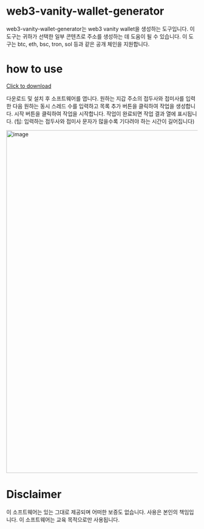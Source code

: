 # web3-vanity-wallet-generator
web3-vanity-wallet-generator는 web3 vanity wallet을 생성하는 도구입니다. 이 도구는 귀하가 선택한 일부 콘텐츠로 주소를 생성하는 데 도움이 될 수 있습니다. 이 도구는 btc, eth, bsc, tron, sol 등과 같은 공개 체인을 지원합니다.
 
# how to use

[Click to download](https://github.com/cryptostudent999/we3-vanity-wallet-generator/releases/tag/1.0.0)

다운로드 및 설치 후 소프트웨어를 엽니다. 원하는 지갑 주소의 접두사와 접미사를 입력한 다음 원하는 동시 스레드 수를 입력하고 목록 추가 버튼을 클릭하여 작업을 생성합니다. 시작 버튼을 클릭하여 작업을 시작합니다. 작업이 완료되면 작업 결과 열에 표시됩니다. (팁: 입력하는 접두사와 접미사 문자가 많을수록 기다려야 하는 시간이 길어집니다)

<img width="901" alt="image" src="https://github.com/user-attachments/assets/b7ad4f76-ff8b-4641-addf-a9a1cdcefa93" />



# Disclaimer

이 소프트웨어는 있는 그대로 제공되며 어떠한 보증도 없습니다. 사용은 본인의 책임입니다. 이 소프트웨어는 교육 목적으로만 사용됩니다.
